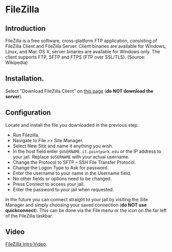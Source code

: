 # FileZilla

## Introduction

FileZilla is a free software, cross-platform FTP application, consisting of FileZilla Client and FileZilla Server. Client binaries are available for Windows, Linux, and Mac OS X, server binaries are available for Windows only. The client supports FTP, SFTP and FTPS (FTP over SSL/TLS). (Source: Wikipedia)

## Installation.

Select "Download FileZilla Client" on [this page](https://filezilla-project.org/) (**do NOT download the server**).

## Configuration

Locate and install the file you downloaded in the previous step.

* Run Filezilla.
* Navigate to File >> Site Manager.
* Select New Site and name it anything you wish.
* In the host field enter `$USERNAME.it.pointpark.edu` or the IP address to your jail. Replace `$USERNAME` with your actual username.
* Change the Protocol to SFTP – SSH File Transfer Protocol.
* Change the Logon Type to Ask for password.
* Enter the username to your name in the Username field.
* No other fields or options need to be changed.
* Press Connect to access your jail.
* Enter the password to your jail when requested.

In the future you can connect straight to your jail by visiting the Site Manager and simply choosing your saved connection (**do NOT use quickconnect**). This can be done via the File menu or the icon on the far left of the FileZilla taskbar.

## Video

[FileZilla Intro Video](videos/filezilla-intro.mp4).
